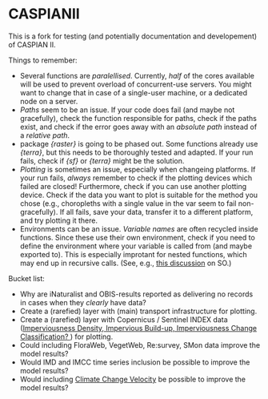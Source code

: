 # CASPIANII
This is a fork for testing (and potentially documentation and developement) of CASPIAN II.

Things to remember: 
- Several functions are *paralellised*. Currently, _*half*_ of the cores available will be used to prevent overload of concurrent-use servers. You might want to change that in case of a single-user machine, or a dedicated node on a server. 
- *Paths* seem to be an issue. If your code does fail (and maybe not gracefully), check the function responsible for paths, check if the paths exist, and check if the error goes away with an _absolute path_ instead of a _relative path_.
- package _{raster}_ is going to be phased out. Some functions already use _{terra}_, but this needs to be thoroughly tested and adapted. If your run fails, check if _{sf}_ or _{terra}_ might be the solution.
- *Plotting* is sometimes an issue, especially when changeing platforms. If your run fails, _always_ remember to check if the plotting devices which failed are closed! Furthermore, check if you can use another plotting device. Check if the data you want to plot is suitable for the method you chose (e.g., choropleths with a single value in the var seem to fail non-gracefully). If all fails, save your data, transfer it to a different platform, and try plotting it there.
- Environments can be an issue. *Variable _names_* are often recycled inside functions. Since these use their own environment, check if you need to define the environment where your variable is called from (and maybe exported to). This is especially improtant for nested functions, which may end up in recursive calls. (See, e.g., [this discussion](https://stackoverflow.com/questions/4357101/promise-already-under-evaluation-recursive-default-argument-reference-or-earlie/49385368#49385368) on SO.)


Bucket list:

- Why are iNaturalist and OBIS-results reported as delivering no records in cases when they _clearly_ have data?
- Create a (rarefied) layer with (main) transport infrastructure for plotting.
- Create a (rarefied) layer with Copernicus / Sentinel INDEX data ([Imperviousness Density, Impervious Build-up, Imperviousness Change Classification? ](https://land.copernicus.eu/pan-european/high-resolution-layers/imperviousness/status-maps)) for plotting.
- Could including FloraWeb, VegetWeb, Re:survey, SMon data improve the model results? 
- Would  IMD and IMCC time series inclusion  be possible to improve the model results?
- Would including [Climate Change Velocity](https://www.nature.com/articles/s41598-019-38720-6) be possible to improve the model results?




